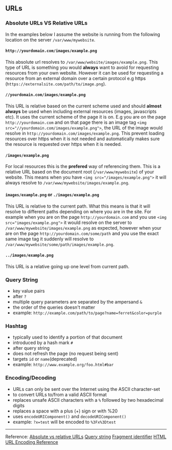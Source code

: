 ## URLs

### Absolute URLs VS Relative URLs
In the examples below I assume the website is running from the following location on the server `/var/www/mywebsite`.

#### `http://yourdomain.com/images/example.png`
This absolute url resolves to `/var/www/website/images/example.png`. This type of URL is something you would **always** want to avoid for requesting resources from your own website. However it can be used for requesting a resource from an external domain over a certain protocol e.g https (`https://externalsite.com/path/to/image.png`).


#### `//yourdomain.com/images/example.png`
This URL is relative based on the current scheme used and should **almost always** be used when including external resources (images, javascripts etc). It uses the current scheme of the page it is on.
E.g you are on the page `http://yourdomain.com` and on that page there is an image tag `<img src="//yourdomain.com/images/example.png">`, the URL of the image would resolve in `http://yourdomain.com/images/example.png`.
This prevent loading resources over https when it is not needed and automatically makes sure the resource is requested over https when it is needed.

#### `/images/example.png`
For local resources this is the **prefered** way of referencing them. This is a relative URL based on the document root (`/var/www/mywebsite`) of your website. This means when you have `<img src="/images/example.png">` it will always resolve to `/var/www/mywebsite/images/example.png`.

#### `images/example.png` or `./images/example.png`
This URL is relative to the current path. What this means is that it will resolve to different paths depending on where you are in the site.
For example when you are on the page `http://yourdomain.com` and you use `<img src="images/example.png">` it would resolve on the server to `/var/www/mywebsite/images/example.png` as expected, however when your are on the page `http://yourdomain.com/some/path` and you use the exact same image tag it suddenly will resolve to `/var/www/mywebsite/some/path/images/example.png`.

#### `../images/example.png`
This URL is a relative going up one level from current path.

### Query String
- key value pairs
- after `?`
- multiple query parameters are separated by the ampersand `&`
- the order of the queries doesn't matter
- example: `http://example.com/path/to/page?name=ferret&color=purple`

### Hashtag
- typically used to identify a portion of that document
- introduced by a hash mark `#`
- after query string
- does not refresh the page (no request being sent)
- targets `id` or `name`(deprecated)
- example: `http://www.example.org/foo.html#bar`

### Encoding/Decoding
- URLs can only be sent over the Internet using the ASCII character-set
- to convert URLs to/from a valid ASCII format
- replaces unsafe ASCII characters with a `%` followed by two hexadecimal digits
- replaces a space with a plus (+) sign or with %20
- uses `encodeURIComponent()` and `decodeURIComponent()`
- example: `?x=test` will be encoded to `%3Fx%3Dtest`

---
Reference:
[Absolute vs relative URLs](https://stackoverflow.com/questions/2005079/absolute-vs-relative-urls)
[Query string](https://en.wikipedia.org/wiki/Query_string)
[Fragment identifier](https://en.wikipedia.org/wiki/Fragment_identifier)
[HTML URL Encoding Reference](https://www.w3schools.com/tags/ref_urlencode.asp)
